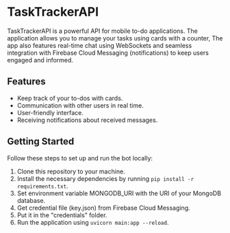 # TaskTrackerAPI

TaskTrackerAPI is a powerful API for mobile to-do applications. The application allows you to manage your tasks using cards with a counter,
The app also features real-time chat using WebSockets and seamless integration with Firebase Cloud Messaging (notifications) to keep users engaged and informed.

## Features

- Keep track of your to-dos with cards.
- Communication with other users in real time.
- User-friendly interface.
- Receiving notifications about received messages.

## Getting Started

Follow these steps to set up and run the bot locally:

1. Clone this repository to your machine.
2. Install the necessary dependencies by running `pip install -r requirements.txt`.
3. Set environment variable MONGODB_URI with the URI of your MongoDB database.
4. Get credential file (key.json) from Firebase Cloud Messaging.
5. Put it in the "credentials" folder.
6. Run the application using `uvicorn main:app --reload`.
